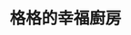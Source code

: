 ---
title: "格格的幸福廚房"
description: "格格的幸福廚房"
layout: shop
keywords:
  - 美食競賽
  - 台灣美食
  - 美食精選
datePublished: "2025-06-30"
dateModified: "2025-07-06"
city: "台北市"
district: "大安區"
address: "台北市大安區建國南路一段160號2樓"
phone: "0226436306"
geo: "25.04114358656872, 121.53688398031335"
google_map: "https://maps.app.goo.gl/vgkzfJpqDrDH832fA"
footinder: "https://footinder.com.tw/%e5%8f%b0%e5%8c%97%e5%b8%82%e5%a4%a7%e5%ae%89%e5%8d%80/362140/"
official: "https://www.facebook.com/culinaryarts2017/"
award:
  - name: "500盤"
    year: "2024"
    entries:
      - dishes:
          - "韭菜盒"

---